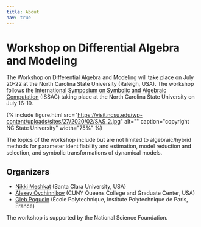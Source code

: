 ```yaml
---
title: About
nav: true
---
```


# Workshop on Differential Algebra and Modeling

The Workshop on Differential Algebra and Modeling will take place on July 20-22 at the North Carolina State University (Raleigh, USA).
The workshop follows the [International Symposium on Symbolic and Algebraic Computation](https://www.issac-conference.org/2024/) (ISSAC) 
taking place at the North Carolina State University on July 16-19.

{% include figure.html src="https://visit.ncsu.edu/wp-content/uploads/sites/27/2020/02/SAS_2.jpg" alt="" caption="copyright NC State University" width="75%" %}

The topics of the workshop include but are not limited to algebraic/hybrid methods for parameter identifiability and estimation, model reduction and selection, and symbolic transformations of dynamical models. 

## Organizers

* [Nikki Meshkat](https://www.scu.edu/cas/mathcs/faculty-and-staff/nicolette-meshkat/) (Santa Clara University, USA)
* [Alexey Ovchinnikov](https://qcpages.qc.cuny.edu/~aovchinnikov/) (CUNY Queens College and Graduate Center, USA)
* [Gleb Pogudin](http://www.lix.polytechnique.fr/Labo/Gleb.POGUDIN/) (École Polytechnique, Institute Polytechnique de Paris, France)

The workshop is supported by the National Science Foundation.

